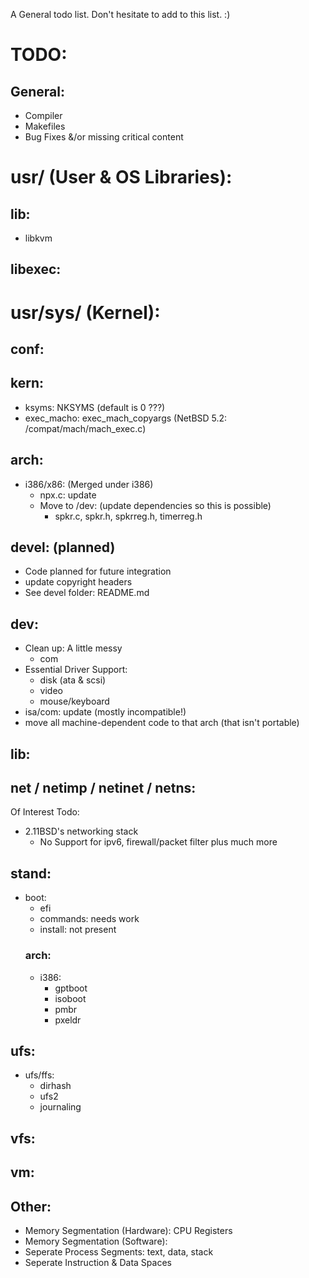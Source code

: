 A General todo list. Don't hesitate to add to this list. :)

# TODO:
## General:
- Compiler
- Makefiles
- Bug Fixes &/or missing critical content


# usr/ (User & OS Libraries):
## lib:
- libkvm
		
## libexec:
		
# usr/sys/ (Kernel):
## conf:

## kern:
- ksyms: NKSYMS (default is 0 ???)
- exec_macho: exec_mach_copyargs 
	(NetBSD 5.2: /compat/mach/mach_exec.c)
	
## arch:
- i386/x86: (Merged under i386)
	- npx.c: update
	- Move to /dev: (update dependencies so this is possible)
		- spkr.c, spkr.h, spkrreg.h, timerreg.h

## devel: (planned)
- Code planned for future integration
- update copyright headers
- See devel folder: README.md

## dev:
- Clean up: A little messy
	- com
- Essential Driver Support:
	- disk	(ata & scsi)
	- video
	- mouse/keyboard
- isa/com: update (mostly incompatible!)
- move all machine-dependent code to that arch (that isn't portable)

## lib:
	
## net / netimp / netinet / netns:
Of Interest Todo:
- 2.11BSD's networking stack
	- No Support for ipv6, firewall/packet filter plus much more

## stand:
- boot:
	- efi
	- commands: needs work
	- install: not present
	### arch:
	- i386:
		- gptboot
		- isoboot
		- pmbr
		- pxeldr

## ufs:
- ufs/ffs:
	- dirhash
	- ufs2
	- journaling
	
## vfs:

## vm:

## Other:
- Memory Segmentation (Hardware): CPU Registers
- Memory Segmentation (Software):
- Seperate Process Segments: text, data, stack
- Seperate Instruction & Data Spaces
